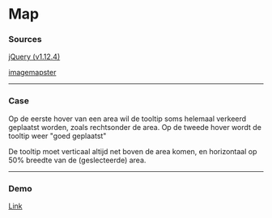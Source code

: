 # Map #

### Sources
[jQuery (v1.12.4)](https://code.jquery.com/)

[imagemapster](http://www.outsharked.com/imagemapster/)

---

### Case
Op de eerste hover van een area wil de tooltip soms helemaal verkeerd geplaatst worden, zoals rechtsonder de area. Op de tweede hover wordt de tooltip weer "goed geplaatst"

De tooltip moet verticaal altijd net boven de area komen, en horizontaal op 50% breedte van de (geslecteerde) area.

---

### Demo
[Link](https://persconline.github.io/interactive-map/)